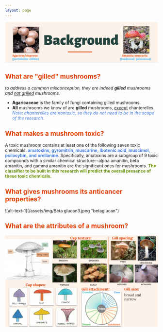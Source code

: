 ```yaml
---
layout: page
---
```

![alt-text-1](/assets/img/Background4.png "title") 

## <font color="#E34000"><b>What are "gilled" mushrooms?</b></font>
*to address a common misconception, they are indeed <b>gilled</b> mushrooms and <u>not grilled</u> mushrooms.*
<ul>
  <li><b>Agaricaceae</b> is the family of fungi containing gilled mushrooms.</li>
  <li><b>All</b> mushrooms we know of are <b>gilled</b> mushrooms, <u>except</u> chanterelles.</li>
  <font color="#4980e6"><i>Note: chanterelles are nontoxic, so they do not need to be in the scope of the research.</i></font>
</ul>

## <font color="#E34000"><b>What makes a mushroom toxic?</b></font>
A toxic mushroom contains at least one of the following seven toxic chemicals: <font color="#4980e6"><b>amatoxins, gyromitrin, muscarine, ibotenic acid, muscimol, psilocybin, and orellanine</b></font>. Specifically, amatoxins are a subgroup of 9 toxic compounds with a similar chemical structure--alpha amanitin, beta amanitin, and gamma amanitin are the significant ones for mushrooms. <font color="#6b9207"><b>The classifier to be built in this research will predict the overall presence of these toxic chemicals.</b></font>

## <font color="#E34000"><b>What gives mushrooms its anticancer properties?</b></font>

![alt-text-1](/assets/img/Beta glucan3.jpeg "betaglucan") 

## <font color="#E34000"><b>What are the attributes of a mushroom?</b></font>
![alt-text-1](/assets/img/attributes.png "title") 



